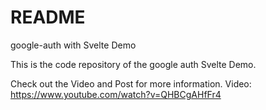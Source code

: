 # README

google-auth with Svelte Demo

This is the code repository of the google auth Svelte
Demo.

Check out the Video and Post for more information.
Video: https://www.youtube.com/watch?v=QHBCgAHfFr4

